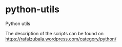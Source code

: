 # python-utils
Python utils

The description of the scripts can be found on https://rafalzubala.wordpress.com/category/python/

